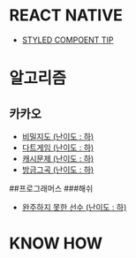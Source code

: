# REACT NATIVE 
- [STYLED COMPOENT TIP](react-native/styeld-component-tip.md)


#  알고리즘 
## 카카오
- [비밀지도 (난이도 : 하)](algorithm/kakao/secretMap.js)
- [다트게임 (난이도 : 하)](algorithm/kakao/dartGame.js)
- [캐시문제 (난이도 : 하)](algorithm/kakao/cacheProblem.js)
- [방금그곡 (난이도 : 하)](algorithm/kakao/nowThatsTheSong.js)


##프로그래머스 
###해쉬 
- [완주하지 못한 선수 (난이도 : 하)](algorithm/programmers/hash/unCompletedPlayer.js)
# KNOW HOW 
